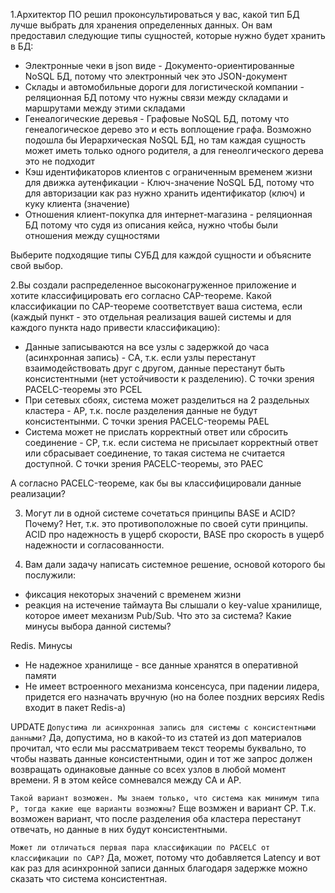 1.Архитектор ПО решил проконсультироваться у вас, какой тип БД лучше выбрать для хранения определенных данных. Он вам предоставил следующие типы сущностей, которые нужно будет хранить в БД:
- Электронные чеки в json виде - Документо-ориентированные NoSQL БД, потому что электронный чек это JSON-документ
- Склады и автомобильные дороги для логистической компании - реляционная БД потому что нужны связи между складами и маршрутами между этими складами
- Генеалогические деревья - Графовые NoSQL БД, потому что генеалогическое дерево это и есть воплощение графа. Возможно подошла бы Иерархическая NoSQL БД, но там каждая сущность может иметь только одного родителя, а для генеолгического дерева это не подходит
- Кэш идентификаторов клиентов с ограниченным временем жизни для движка аутенфикации - Ключ-значение NoSQL БД, потому что для авторизации как раз нужно хранить идентификатор (ключ) и куку клиента (значение)
- Отношения клиент-покупка для интернет-магазина - реляционная БД потому что судя из описания кейса, нужно чтобы были отношения между сущностями

Выберите подходящие типы СУБД для каждой сущности и объясните свой выбор.

2.Вы создали распределенное высоконагруженное приложение и хотите классифицировать его согласно CAP-теореме. Какой классификации по CAP-теореме соответствует ваша система, если (каждый пункт - это отдельная реализация вашей системы и для каждого пункта надо привести классификацию):
- Данные записываются на все узлы с задержкой до часа (асинхронная запись) - CA, т.к. если узлы перестанут взаимодействовать друг с другом, данные перестанут быть консистентными (нет устойчивости к разделению). С точки зрения PACELC-теоремы это PCEL
- При сетевых сбоях, система может разделиться на 2 раздельных кластера - AP, т.к. после разделения данные не будут консистентынми. С точки зрения PACELC-теоремы PAEL
- Система может не прислать корректный ответ или сбросить соединение - CP, т.к. если система не присылает корректный ответ или сбрасывает соединение, то такая система не считается доступной. С точки зрения PACELC-теоремы, это PAEC

А согласно PACELC-теореме, как бы вы классифицировали данные реализации?

3. Могут ли в одной системе сочетаться принципы BASE и ACID? Почему?
Нет, т.к. это противоположные по своей сути принципы. ACID про надежность в ущерб скорости, BASE про скорость в ущерб надежности и согласованности.

4. Вам дали задачу написать системное решение, основой которого бы послужили:
- фиксация некоторых значений с временем жизни
- реакция на истечение таймаута
Вы слышали о key-value хранилище, которое имеет механизм Pub/Sub. Что это за система? Какие минусы выбора данной системы?

Redis. Минусы
- Не надежное хранилище - все данные хранятся в оперативной памяти
- Не имеет встроенного механизма консенсуса, при падении лидера, придется его назначать вручную (но на более поздних версиях Redis входит в пакет Redis-а)

UPDATE
`Допустима ли асинхронная запись для системы с консистентными данными?`
Да, допустима, но в какой-то из статей из доп материалов прочитал, что если мы рассматриваем текст теоремы буквально, то чтобы назвать данные консистентными,  один и тот же запрос должен возвращать одинаковые данные со всех узлов в любой момент времени. Я в этом кейсе сомневался между CA и AP.

`Такой вариант возможен. Мы знаем только, что система как минимум типа P, тогда какие еще варианты возможны?`
Еще возмжен и вариант CP. Т.к. возможен вариант, что после разделения оба кластера перестанут отвечать, но данные в них будут консистентными.

`Может ли отличаться первая пара классификации по PACELC от классификации по CAP?`
Да, может, потому что добавляется Latency и вот как раз для асинхронной записи данных благодаря задержке можно сказать что система консистентная.
